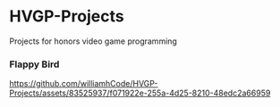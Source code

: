 # HVGP-Projects
Projects for honors video game programming

### Flappy Bird

https://github.com/williamhCode/HVGP-Projects/assets/83525937/f071922e-255a-4d25-8210-48edc2a66959

